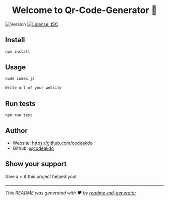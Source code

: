 <h1 align="center">Welcome to Qr-Code-Generator 👋</h1>
<p>
  <img alt="Version" src="https://img.shields.io/badge/version-1.0.0-blue.svg?cacheSeconds=2592000" />
  <a href="#" target="_blank">
    <img alt="License: ISC" src="https://img.shields.io/badge/License-ISC-yellow.svg" />
  </a>
</p>

## Install

```sh
npm install
```

## Usage

```sh
node index.js
```
```sh
Write url of your website
```

## Run tests

```sh
npm run test
```

## Author

* Website: https://github.com/codeakdo
* Github: [@codeakdo](https://github.com/codeakdo)

## Show your support

Give a ⭐️ if this project helped you!

***
_This README was generated with ❤️ by [readme-md-generator](https://github.com/kefranabg/readme-md-generator)_
